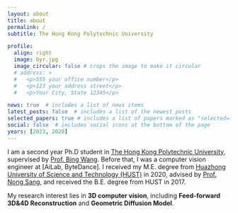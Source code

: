```yaml
---
layout: about
title: about
permalink: /
subtitle: The Hong Kong Polytechnic University

profile:
  align: right
  image: byr.jpg
  image_circular: false # crops the image to make it circular
  # address: >
  #   <p>555 your office number</p>
  #   <p>123 your address street</p>
  #   <p>Your City, State 12345</p>

news: true  # includes a list of news items
latest_posts: false  # includes a list of the newest posts
selected_papers: true # includes a list of papers marked as "selected={true}"
social: false  # includes social icons at the bottom of the page
years: [2023, 2020]
---
```


I am a second year Ph.D student in [The Hong Kong Polytechnic University](https://en.wikipedia.org/wiki/Hong_Kong_Polytechnic_University), supervised by [Prof. Bing Wang](https://www.polyu.edu.hk/aae/people/academic-staff/dr-wang-bing/). Before that, I was a computer vision engineer at [AiLab, ByteDance]. I received my M.E. degree from [Huazhong University of Science and Technology (HUST)](https://en.wikipedia.org/wiki/Huazhong_University_of_Science_and_Technology) in 2020, advised by [Prof. Nong Sang](https://scholar.google.com/citations?user=ky_ZowEAAAAJ&hl=zh-CN), and received the B.E. degree from HUST in 2017.

My research interest lies in **3D computer vision**, including **Feed-forward 3D&4D Reconstruction** and **Geometric Diffusion Model**.
 <!-- My past research also involves building human-level intelligent systems, including 3D human pose and shape estimation, 2d human pose estimation and crowd counting. -->
<!-- My research interest lies in neural rendering, including 3d-aware generative model for human and in the wild objects. -->
